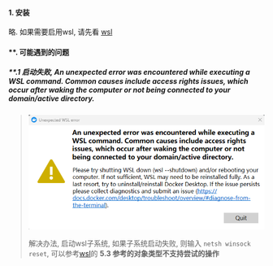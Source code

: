 #### 1. 安装

略.  如果需要启用wsl, 请先看 [wsl](../../wsl/1.wsl.md)

#### **. 可能遇到的问题

##### **.1 启动失败, An unexpected error was encountered while executing a WSL command. Common causes include access rights issues, which occur after waking the computer or not being connected to your domain/active directory.

> ![1687921802677](./image/1.docker-desktop相关记录/e1_启动失败.png)
>
> 解决办法, 启动wsl子系统, 如果子系统启动失败, 则输入 `netsh winsock reset`, 可以参考[wsl](../../wsl/1.wsl.md)的 **5.3 参考的对象类型不支持尝试的操作**
